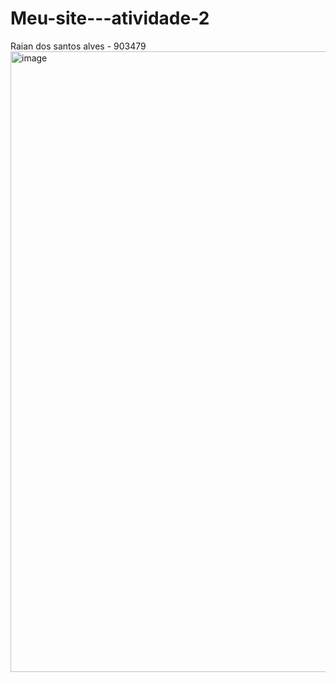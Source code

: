 # Meu-site---atividade-2
Raian dos santos alves - 903479
<img width="1916" height="993" alt="image" src="https://github.com/user-attachments/assets/ed91aebe-faca-4e19-a611-d72c1aa3cb13" />
